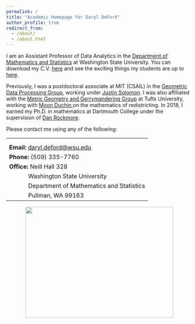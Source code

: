 ```yaml
---
permalink: /
title: "Academic Homepage for Daryl DeFord"
author_profile: true
redirect_from: 
  - /about/
  - /about.html
---
```



<p> I am an Assistant Professor of Data Analytics in the <a href="http://math.wsu.edu">Department of Mathematics and Statistics</a> at Washington State University.
You can download  my C.V. <a href="files/CV_DeFord.pdf"> here</a> and see the exciting things my students are up to
 <a href="students">here</a>. </p>
<p> Previously, I was a postdoctoral associate at MIT (CSAIL)
 in the
 <a href="http://groups.csail.mit.edu/gdpgroup/">Geometric Data Processing
 Group</a>, working under <a href="http://people.csail.mit.edu/jsolomon/">
 Justin Solomon</a>. I was also affiliated with the <a href="https://mggg.org">Metric Geometry and Gerrymandering Group</a> at Tufts University, 
 working with <a href ="https://https://math.cornell.edu/moon-duchin/">Moon Duchin </a> on the mathematics of redistricting. 
 In 2018,  I earned my Ph.D. in mathematics at Dartmouth College under the supervision of 
 <a href="https://home.dartmouth.edu/faculty-directory/daniel-rockmore">
Dan Rockmore</a>. </p>

<p>Please contact me using any of the following: 
<table>
<tr><td> </td></tr>
<tr><td></td></tr>
<tr><td><b>Email:</b> <a href="mailto:daryl.deford@wsu.edu">daryl.deford@wsu.edu</a></td> </tr>
<tr><td><b>Phone:</b> (509) 335-7760</a></td> </tr>
<tr><td><b>Office:</b> Neill Hall 328 </td> </tr>
<tr> <td>&nbsp;&nbsp;&nbsp;&nbsp;&nbsp;&nbsp;&nbsp;&nbsp;&nbsp;&nbsp;&nbsp; Washington State University</td></tr>
<tr><td>&nbsp;&nbsp;&nbsp;&nbsp;&nbsp;&nbsp;&nbsp;&nbsp;&nbsp;&nbsp;&nbsp; Department of Mathematics and Statistics</td></tr>
<tr><td>&nbsp;&nbsp;&nbsp;&nbsp;&nbsp;&nbsp;&nbsp;&nbsp;&nbsp;&nbsp;&nbsp; Pullman, WA 99163</td></tr>

</tr>
</table>
</p>
</center>
</div>

<figure>
<center>
<img src="images/Daryl_64492.jpg" style="width:400px;height:300px;"/>
</center>
</figure>

